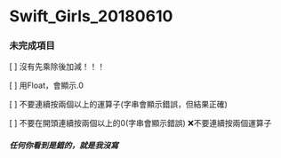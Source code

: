 # Swift_Girls_20180610

### 未完成項目
[ ] 沒有先乘除後加減！！！

[ ] 用Float，會顯示.0

[ ] 不要連續按兩個以上的運算子(字串會顯示錯誤，但結果正確)

[ ] 不要在開頭連續按兩個以上的0(字串會顯示錯誤)
❌不要連續按兩個運算子

##### 任何你看到是錯的，就是我沒寫